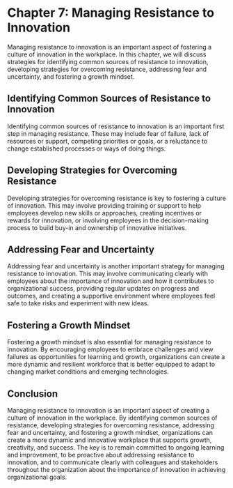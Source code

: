Chapter 7: Managing Resistance to Innovation
============================================

Managing resistance to innovation is an important aspect of fostering a culture of innovation in the workplace. In this chapter, we will discuss strategies for identifying common sources of resistance to innovation, developing strategies for overcoming resistance, addressing fear and uncertainty, and fostering a growth mindset.

Identifying Common Sources of Resistance to Innovation
------------------------------------------------------

Identifying common sources of resistance to innovation is an important first step in managing resistance. These may include fear of failure, lack of resources or support, competing priorities or goals, or a reluctance to change established processes or ways of doing things.

Developing Strategies for Overcoming Resistance
-----------------------------------------------

Developing strategies for overcoming resistance is key to fostering a culture of innovation. This may involve providing training or support to help employees develop new skills or approaches, creating incentives or rewards for innovation, or involving employees in the decision-making process to build buy-in and ownership of innovative initiatives.

Addressing Fear and Uncertainty
-------------------------------

Addressing fear and uncertainty is another important strategy for managing resistance to innovation. This may involve communicating clearly with employees about the importance of innovation and how it contributes to organizational success, providing regular updates on progress and outcomes, and creating a supportive environment where employees feel safe to take risks and experiment with new ideas.

Fostering a Growth Mindset
--------------------------

Fostering a growth mindset is also essential for managing resistance to innovation. By encouraging employees to embrace challenges and view failures as opportunities for learning and growth, organizations can create a more dynamic and resilient workforce that is better equipped to adapt to changing market conditions and emerging technologies.

Conclusion
----------

Managing resistance to innovation is an important aspect of creating a culture of innovation in the workplace. By identifying common sources of resistance, developing strategies for overcoming resistance, addressing fear and uncertainty, and fostering a growth mindset, organizations can create a more dynamic and innovative workplace that supports growth, creativity, and success. The key is to remain committed to ongoing learning and improvement, to be proactive about addressing resistance to innovation, and to communicate clearly with colleagues and stakeholders throughout the organization about the importance of innovation in achieving organizational goals.
